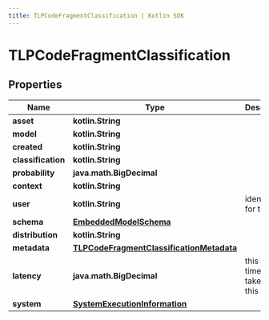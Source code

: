 ```yaml
---
title: TLPCodeFragmentClassification | Kotlin SDK
---
```



# TLPCodeFragmentClassification

## Properties
Name | Type | Description | Notes
------------ | ------------- | ------------- | -------------
**asset** | **kotlin.String** |  | 
**model** | **kotlin.String** |  | 
**created** | **kotlin.String** |  | 
**classification** | **kotlin.String** |  | 
**probability** | **java.math.BigDecimal** |  | 
**context** | **kotlin.String** |  | 
**user** | **kotlin.String** | identifier for the user | 
**schema** | [**EmbeddedModelSchema**](EmbeddedModelSchema) |  |  [optional]
**distribution** | **kotlin.String** |  |  [optional]
**metadata** | [**TLPCodeFragmentClassificationMetadata**](TLPCodeFragmentClassificationMetadata) |  |  [optional]
**latency** | **java.math.BigDecimal** | this is the time it takes to run this model. |  [optional]
**system** | [**SystemExecutionInformation**](SystemExecutionInformation) |  |  [optional]



